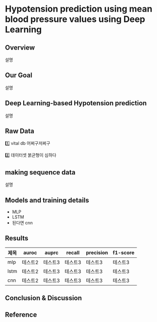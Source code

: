 # Hypotension prediction using mean blood pressure values using Deep Learning

## Overview
설명

## Our Goal
설명

## Deep Learning-based  Hypotension prediction
설명



## Raw Data
1️⃣ vital db 어쩌구저쩌구

2️⃣ 데이터셋 붉균형이 심하다

## making sequence data

설명


## Models and training details

- MLP
- LSTM
- 된다면 cnn

## Results

|제목|auroc|auprc|recall|precision|f1-score|
|------|---|---|---|---|---|
|mlp|테스트2|테스트3|테스트3|테스트3|테스트3|
|lstm|테스트2|테스트3|테스트3|테스트3|테스트3|
|cnn|테스트2|테스트3|테스트3|테스트3|테스트3|
  
## Conclusion & Discussion



## Reference 


